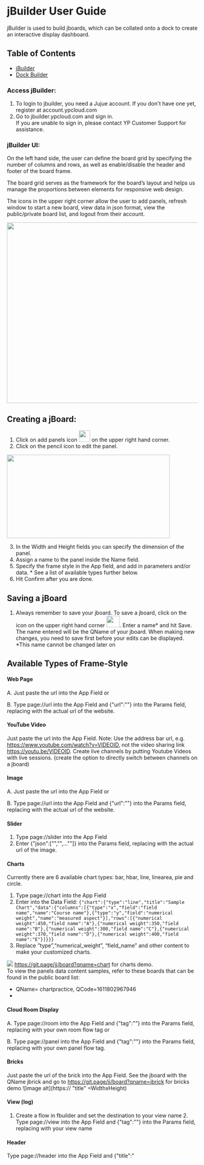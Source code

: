 # jBuilder User Guide
jBuilder is used to build jboards, which can be collated onto a dock to create an interactive display dashboard. 

## Table of Contents
- [jBuilder](###Access-Jbuilder)
- [Dock Builder](##Dock-Builder-User-Manual)


### Access jBuilder: 
1. To login to jbuilder, you need a Jujue account. If you don't have one yet, register at account.ypcloud.com
2. Go to jbuilder.ypcloud.com and sign in. <br>
If you are unable to sign in, please contact YP Customer Support for assistance. 

### jBuilder UI: 
On the left hand side, the user can define the board grid by specifying the number of columns and rows, as well as enable/disable the header and footer of the board frame. 

The board grid serves as the framework for the board’s layout and helps us manage the proportions between elements for responsive web design. 

The icons in the upper right corner allow the user to add panels, refresh window to start a new board, view data in json format, view the public/private board list, and logout from their account. 

<img src="https://i.imgur.com/fuglHd7.png" width=760 height=476>

## Creating a jBoard: 
1. Click on add panels icon <img src="https://i.imgur.com/J4a1Laa.png" width=30 height=30> on the upper right hand corner.
2. Click on the pencil icon to edit the panel.
<img src="https://i.imgur.com/6OoYgUK.png" width=430 height=220>

3. In the Width and Height fields you can specify the dimension of the panel. 
4. Assign a name to the panel inside the Name field. 
5. Specify the frame style in the App field, and add in parameters and/or data. * See a list of available types further below.  
6. Hit Confirm after you are done. 

## Saving a jBoard 
1. Always remember to save your jboard. To save a jboard, click on the icon on the upper right hand corner <img src="https://i.imgur.com/TJUZUG1.png" width=35 height=30>. Enter a name* and hit Save. The name entered will be the QName of your jboard. 
When making new changes, you need to save first before your edits can be displayed.
*This name cannot be changed later on

## Available Types of Frame-Style 
#### Web Page 
A. Just paste the url into the App Field or <br>

B. Type page://url into the App Field and {"url":"<url>"} into the Params field, replacing <url> with the actual url of the website. 
#### YouTube Video 
Just paste the url into the App Field. 
  Note: Use the address bar url, e.g. https://www.youtube.com/watch?v=VIDEOID, not the video sharing link https://youtu.be/VIDEOID. 
Create live channels by putting Youtube Videos with live sessions. (create the option to directly switch between channels on a jboard)
#### Image 
A. Just paste the url into the App Field or 

B. Type page://url into the App Field and {"url":"<url>"} into the Params field, replacing <url> with the actual url of the website. 
#### Slider 
1. Type page://slider into the App Field
2. Enter {"json":["<url>","<url>",..."<url>"]} into the Params field, replacing <url> with the actual url of the image. 
#### Charts 
Currently there are 6 available chart types: bar, hbar, line, linearea, pie and circle. 

1. Type page://chart into the App Field
2. Enter into the Data Field: `{"chart":{"type":"line","title":"Sample Chart","data":{"columns":[{"type":"x","field":"field name","name":"Course name"},{"type":"y","field":"numerical weight","name":"measured aspect"}],"rows":[{"numerical weight":450,"field name":"A"},{"numerical weight":350,"field name":"B"},{"numerical weight":300,"field name":"C"},{"numerical weight":370,"field name":"D"},{"numerical weight":400,"field name":"E"}]}}}`
3. Replace ”type”,“numerical_weight”, “field_name” and other content to make your customized charts. 

![](https://i.imgur.com/Rht0Sxn.png)
https://git.page/jj/board?qname=chart for charts demo. <br>
To view the panels data content samples, refer to these boards that can be found in the public board list:
- QName= chartpractice, QCode=1611802967946
- 

#### Cloud Room Display 
A. Type page://room into the App Field and {"tag":"<tag>"} into the 
Params field, replacing <tag> with your own room flow tag or 

B. Type page://panel into the App Field and {"tag":"<tag>"} into the 
Params field, replacing <tag> with your own panel flow tag. 
#### Bricks 
Just paste the url of the brick into the App Field. 
See the jboard with the QName jbrick and go to 
https://git.page/jj/board?qname=jbrick for bricks demo 
![image alt](https:// "title" =WidthxHeight)

#### View  (log)
1. Create a flow in fbuilder and set the destination to your view name 2. Type page://view into the App Field and {"tag":"<view name>"} into the Params field, replacing <view name> with your view name 
#### Header 
Type page://header into the App Field and {"title":"<title>","logo":"<url>"} into the Params field, replacing <title> with the title you want for the header and <url> with the url of the logo file


## Copy and Pasting jBoard Data 
You can save your jBoard data in json format. 
1. Click on the icon on the upper right hand corner <img src="https://i.imgur.com/9f04Grd.png" width=30 height=30> to go to view data in json format. 
2. Then click on the <img src="https://i.imgur.com/g8XRamN.png" width=35 height=30> icon if you want to copy the current jboard in json format, or the <img src="https://i.imgur.com/7ULwkwQ.png" width=35 height=30> icon if you want to paste the jboard data in json format.

![image alt](https:// "title" =WidthxHeight)

## Displaying a jBoard 
There are 2 ways of displaying your jBoard: 
A. 
1. Click on the <img src="https://i.imgur.com/9f04Grd.png" width=30 height=30> icon to go to view data in json format 
2. Then on the upper right hand corner click on the <img src="https://i.imgur.com/PeKirIV.png" width=32 height=30> icon then your jboard will be displayed in a new window. 

B. 
1. To display your jboard using a url link, you need to get either the QName or the QCode of your jboard. To do so , click on the icon on the upper right hand corner. 
2. Enter p: or p:// in the search bar to see a list of all the jboards with their corresponding QName and QCode. 

![image alt](https:// "title" =WidthxHeight)

3. To display using the QName enter https://git.page/jj/board?qname=<QName> in the browser, replacing the <QName> with your jboard’s QName; to display using the QCode enter https://git.page/jj/board?qcode=<QCode> in the browser, replacing the <QCode> with your jboard’s QCode.

## Dock Builder User Manual 
A dock board consists of a series of jboards. 
In a dock board, you can navigate from one jboard to another using the dock menu on the bottom, much like the Mac OS Desktop. 
An example of what a dock can look like: 

How to Access Dock Builder: 
1. From jBuilder, click on the icon on the upper left hand corner to go to dock builder. To leave the dock builder and go back to jbuilder, click the home icon

## Dock Builder UI: 

### Adding and Removing jBoards from the Dock: 
In the Dock Builder, click the icon on the bottom. 
1. Assign a name to the board inside the Title field (If you don’t assign a name, you cannot add a jboard to the dock, or delete the dock itself, i.e. you’ll have to restart the whole dock board)
2. Enter the url of the icon image you want to use for the current board.
3. For the Icon Url field enter the url of the dock menu image icon you want to use for the board when it is unselected. 
4. For the Active Icon Url field enter the url of the dock menu image icon you want to use for the board when it is selected. 
(For nice icons, consider searching at flaticon.com. Simply search by keyword, click on an icon, right click and select ‘Copy Image Address’, then paste.) 
5. Hit Confirm after you are done. 
6. To add the jboard, click on the icon in the middle of the page, and select the board you want to link. If you want to remove the current board, click on the icon. To remove the dock menu (image icon), click the (-) icon in the middle of the page after removing the existing jboard. 

### Saving a Dock 
Always remember to save your dock. To save a dock, click on the icon on the upper right hand corner. Enter a name and hit Save. 
Copy and Pasting Dock Data 

You can save your dock data in json format. 
1. Click on the icon on the upper right hand corner to go to view data in json format. 
2. Then click on the icon if you want to copy the current dock layout in json format, or the icon if you want to paste the dock data in json format.

### Displaying a Dock 
There are 2 ways of displaying your dock: 

A. 
1. Click on the icon to go to view data in json format 
2. Then on the upper right hand corner click on the icon then your dock will be displayed in a new window. 

B. 
1. To display your dock using a url link, you need to get either the QName or the QCode of your dock. To do so , click on the icon on the upper right hand corner. 
2. Enter p: or p:// in the search bar to see a list of all the docks with their corresponding QName and QCode. 
3. To display using the QName enter 
https://git.page/jj/jboard?qname=<QName> in the browser, replacing the <QName> with your dock’s QName; to display using the QCode enter https://git.page/jj/jboard?qcode=<QCode> in the browser, replacing the <QCode> with your dock’s QCode.
